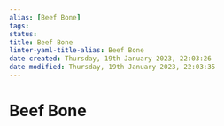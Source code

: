 ```yaml
---
alias: [Beef Bone]
tags: 
status:
title: Beef Bone
linter-yaml-title-alias: Beef Bone
date created: Thursday, 19th January 2023, 22:03:26
date modified: Thursday, 19th January 2023, 22:03:35
---
```


# Beef Bone